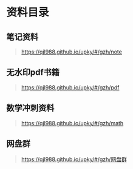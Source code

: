 # 资料目录
## 笔记资料
> https://qjl988.github.io/upky/#/gzh/note

## 无水印pdf书籍
> https://qjl988.github.io/upky/#/gzh/pdf

## 数学冲刺资料

> https://qjl988.github.io/upky/#/gzh/math

## 网盘群
> https://qjl988.github.io/upky/#/gzh/网盘群